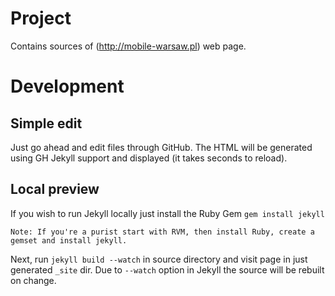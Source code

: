 # Project

Contains sources of (http://mobile-warsaw.pl) web page.

# Development



## Simple edit

Just go ahead and edit files through GitHub. The HTML will be generated using GH Jekyll support and displayed (it takes seconds to reload).

## Local preview

If you wish to run Jekyll locally just install the Ruby Gem `gem install jekyll`

    Note: If you're a purist start with RVM, then install Ruby, create a gemset and install jekyll.

Next, run `jekyll build --watch` in source directory and visit page in just generated `_site` dir.
Due to `--watch` option in Jekyll the source will be rebuilt on change.




